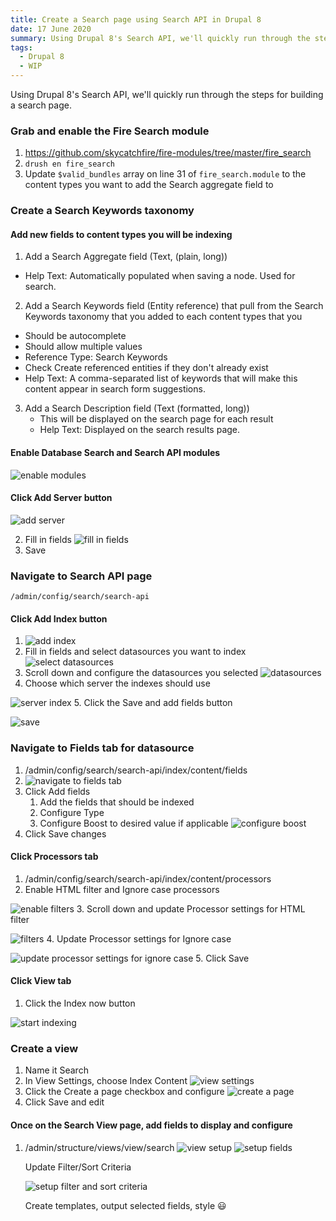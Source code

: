 ```yaml
---
title: Create a Search page using Search API in Drupal 8
date: 17 June 2020
summary: Using Drupal 8's Search API, we'll quickly run through the steps for building a search page.
tags:
  - Drupal 8
  - WIP
---
```


Using Drupal 8's Search API, we'll quickly run through the steps for building a search page.

### Grab and enable the Fire Search module

1. https://github.com/skycatchfire/fire-modules/tree/master/fire_search
2. `drush en fire_search`
3. Update `$valid_bundles` array on line 31 of `fire_search.module` to the content types you want to add the Search aggregate field to

### Create a Search Keywords taxonomy

#### Add new fields to content types you will be indexing

1. Add a Search Aggregate field (Text, (plain, long))

- Help Text: Automatically populated when saving a node. Used for search.

2. Add a Search Keywords field (Entity reference) that pull from the Search Keywords taxonomy that you added to each content types that you

- Should be autocomplete
- Should allow multiple values
- Reference Type: Search Keywords
- Check Create referenced entities if they don't already exist
- Help Text: A comma-separated list of keywords that will make this content appear in search form suggestions.

3. Add a Search Description field (Text (formatted, long))
   - This will be displayed on the search page for each result
   - Help Text: Displayed on the search results page.

#### Enable Database Search and Search API modules

![enable modules](/static/static/images/content/search-api-tutorial-1.png)

#### Click Add Server button

![add server](/static/static/images/content/search-api-tutorial-2.png)

2. Fill in fields ![fill in fields](/static/static/images/content/search-api-tutorial-3.png)
3. Save

### Navigate to Search API page

`/admin/config/search/search-api`

#### Click Add Index button

1. ![add index](/static/static/images/content/search-api-tutorial-4.png)
2. Fill in fields and select datasources you want to index
   ![select datasources](/static/static/images/content/search-api-tutorial-5.png)
3. Scroll down and configure the datasources you selected
   ![datasources](/static/static/images/content/search-api-tutorial-6.png)
4. Choose which server the indexes should use

![server index](/static/static/images/content/search-api-tutorial-7.png) 5. Click the Save and add fields button

![save](/static/static/images/content/search-api-tutorial-8.png)

### Navigate to Fields tab for datasource

1. /admin/config/search/search-api/index/content/fields
2. ![navigate to fields tab](/static/static/images/content/search-api-tutorial-9.png)
3. Click Add fields
   1. Add the fields that should be indexed
   2. Configure Type
   3. Configure Boost to desired value if applicable
      ![configure boost](/static/static/images/content/search-api-tutorial-10.png)
4. Click Save changes

#### Click Processors tab

1. /admin/config/search/search-api/index/content/processors
2. Enable HTML filter and Ignore case processors

![enable filters](/static/static/images/content/search-api-tutorial-11.png) 3. Scroll down and update Processor settings for HTML filter

![filters](/static/static/images/content/search-api-tutorial-12.png) 4. Update Processor settings for Ignore case

![update processor settings for ignore case](/static/static/images/content/search-api-tutorial-13.png) 5. Click Save

#### Click View tab

1. Click the Index now button

![start indexing](/static/static/images/content/search-api-tutorial-14.png)

### Create a view

1. Name it Search
2. In View Settings, choose Index Content ![view settings](/static/static/images/content/search-api-tutorial-15.png)
3. Click the Create a page checkbox and configure ![create a page](/static/static/images/content/search-api-tutorial-16.png)
4. Click Save and edit

#### Once on the Search View page, add fields to display and configure

1. /admin/structure/views/view/search ![view setup](/static/static/images/content/search-api-tutorial-17.png) ![setup fields](/static/static/images/content/search-api-tutorial-18.png)

   Update Filter/Sort Criteria

   ![setup filter and sort criteria](/static/static/images/content/search-api-tutorial-19.png)

   Create templates, output selected fields, style 😃
